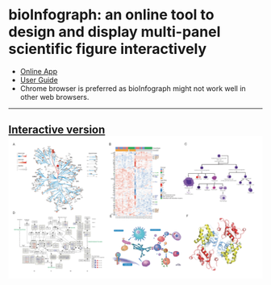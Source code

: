 # bioInfograph: an online tool to design and display multi-panel scientific figure interactively

* [Online App](https://baohongz.github.io/bioInfograph)
* [User Guide](https://baohongz.github.io/bioInfograph/help.html)
* Chrome browser is preferred as bioInfograph might not work well in other web browsers.
---
[Interactive version](https://baohongz.github.io/bioInfograph/figure/Fig1.html)
![bioInfograph](figure/Figure1.jpg?raw=true "bioInfograph")
---

